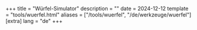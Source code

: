 +++
title = "Würfel-Simulator"
description = ""
date = 2024-12-12
template = "tools/wuerfel.html"
aliases = ["/tools/wuerfel", "/de/werkzeuge/wuerfel"]
[extra]
lang = "de"
+++
